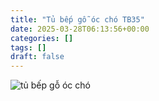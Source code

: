 ```yaml
---
title: "Tủ bếp gỗ óc chó TB35"
date: 2025-03-28T06:13:56+00:00
categories: []
tags: []
draft: false
---
```

![tủ bếp gỗ óc chó](/img/tu-bep/tb35/tu-bep-go-oc-cho-tb35-1.webp)